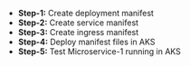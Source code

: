 - **Step-1:** Create deployment manifest
- **Step-2:** Create service manifest
- **Step-3:** Create ingress manifest
- **Step-4:** Deploy manifest files in AKS
- **Step-5:** Test Microservice-1 running in AKS